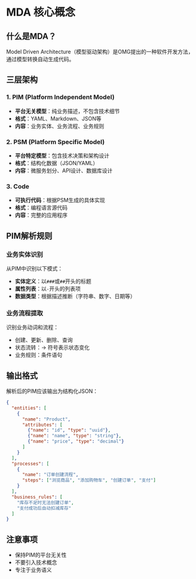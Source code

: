 # MDA 核心概念

## 什么是MDA？
Model Driven Architecture（模型驱动架构）是OMG提出的一种软件开发方法，通过模型转换自动生成代码。

## 三层架构

### 1. PIM (Platform Independent Model)
- **平台无关模型**：纯业务描述，不包含技术细节
- **格式**：YAML、Markdown、JSON等
- **内容**：业务实体、业务流程、业务规则

### 2. PSM (Platform Specific Model) 
- **平台特定模型**：包含技术决策和架构设计
- **格式**：结构化数据（JSON/YAML）
- **内容**：微服务划分、API设计、数据库设计

### 3. Code
- **可执行代码**：根据PSM生成的具体实现
- **格式**：编程语言源代码
- **内容**：完整的应用程序

## PIM解析规则

### 业务实体识别
从PIM中识别以下模式：
- **实体定义**：以`###`或`##`开头的标题
- **属性列表**：以`-`开头的列表项
- **数据类型**：根据描述推断（字符串、数字、日期等）

### 业务流程提取
识别业务动词和流程：
- 创建、更新、删除、查询
- 状态流转：→ 符号表示状态变化
- 业务规则：条件语句

## 输出格式
解析后的PIM应该输出为结构化JSON：
```json
{
  "entities": [
    {
      "name": "Product",
      "attributes": [
        {"name": "id", "type": "uuid"},
        {"name": "name", "type": "string"},
        {"name": "price", "type": "decimal"}
      ]
    }
  ],
  "processes": [
    {
      "name": "订单创建流程",
      "steps": ["浏览商品", "添加购物车", "创建订单", "支付"]
    }
  ],
  "business_rules": [
    "库存不足时无法创建订单",
    "支付成功后自动扣减库存"
  ]
}
```

## 注意事项
- 保持PIM的平台无关性
- 不要引入技术概念
- 专注于业务语义